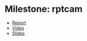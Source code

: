# Milestone: rptcam

- [Report](report.pdf)
- [Video](https://youtu.be/gls68BCzGmc)
- [Slides](https://docs.google.com/presentation/d/1Mo3CqPqrnIQlbfbRis2KF_ZsO8eI7PCFpY-zZiVBg_I/edit?usp=sharing)
